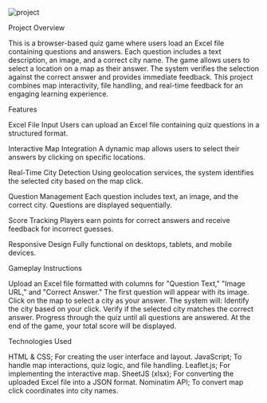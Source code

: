 
![project](https://github.com/user-attachments/assets/fe8f2a38-35f7-41e7-b10b-1adb8a316e4d)


Project Overview

This is a browser-based quiz game where users load an Excel file containing questions and answers. Each question includes a text description, an image, and a correct city name. The game allows users to select a location on a map as their answer. The system verifies the selection against the correct answer and provides immediate feedback. This project combines map interactivity, file handling, and real-time feedback for an engaging learning experience.

Features

Excel File Input
Users can upload an Excel file containing quiz questions in a structured format.

Interactive Map Integration
A dynamic map allows users to select their answers by clicking on specific locations.

Real-Time City Detection
Using geolocation services, the system identifies the selected city based on the map click.

Question Management
Each question includes text, an image, and the correct city. Questions are displayed sequentially.

Score Tracking
Players earn points for correct answers and receive feedback for incorrect guesses.

Responsive Design
Fully functional on desktops, tablets, and mobile devices.


Gameplay Instructions

Upload an Excel file formatted with columns for "Question Text," "Image URL," and "Correct Answer."
The first question will appear with its image.
Click on the map to select a city as your answer.
The system will:
Identify the city based on your click.
Verify if the selected city matches the correct answer.
Progress through the quiz until all questions are answered.
At the end of the game, your total score will be displayed.


Technologies Used

HTML & CSS;
For creating the user interface and layout.
JavaScript;
To handle map interactions, quiz logic, and file handling.
Leaflet.js;
For implementing the interactive map.
SheetJS (xlsx);
For converting the uploaded Excel file into a JSON format.
Nominatim API;
To convert map click coordinates into city names.





